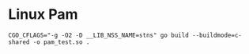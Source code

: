 # Linux Pam

```
CGO_CFLAGS="-g -O2 -D __LIB_NSS_NAME=stns" go build --buildmode=c-shared -o pam_test.so .
```
